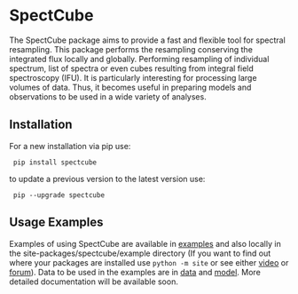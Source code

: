 # SpectCube

The SpectCube package aims to provide a fast and flexible tool for spectral resampling. This package performs the resampling conserving the integrated flux locally and globally. Performing resampling of individual spectrum, list of spectra or even cubes resulting from integral field spectroscopy (IFU). It is particularly interesting for processing large volumes of data. Thus, it becomes useful in preparing models and observations to be used in a wide variety of analyses.

## Installation

For a new installation via pip use:
```
 pip install spectcube
```
to update a previous version to the latest version use:
```
 pip --upgrade spectcube
```

## Usage Examples

Examples of using SpectCube are available in [examples](https://github.com/luizsl/SpectCube/tree/main/spectcube) and also locally in the site-packages/spectcube/example directory (If you want to find out where your packages are installed use ```python -m site``` or see either [video](https://www.youtube.com/watch?v=Nm2p9w05nVw) or [forum](https://stackoverflow.com/questions/31384639/what-is-pythons-site-packages-directory)). Data to be used in the examples are in [data](https://github.com/luizsl/SpectCube/tree/main/spectcube/data) and [model](https://github.com/luizsl/SpectCube/tree/main/spectcube/model). More detailed documentation will be available soon.
